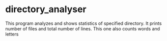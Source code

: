 # directory_analyser
This program analyzes and shows statistics of specified directory. It prints number of files and total number of lines.
This one also counts words and letters
